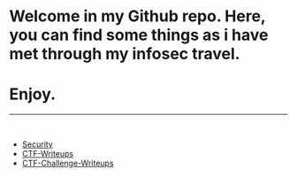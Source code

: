 # Welcome in my Github repo. Here, you can find some things as i have met through my infosec travel.

# Enjoy.

---

<br>

- [Security](https://github.com/NG3IT/Sec)
- [CTF-Writeups](https://github.com/NG3IT/CTF-Writeups)
- [CTF-Challenge-Writeups](https://github.com/NG3IT/Challenge-Writeups)
